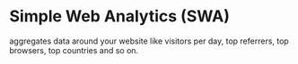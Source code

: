 # Simple Web Analytics (SWA)

aggregates data around your website like visitors per day, top referrers, top browsers, top countries and so on.

